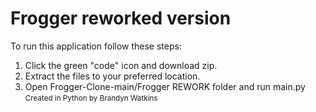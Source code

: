 # Frogger reworked version
To run this application follow these steps:
1. Click the green "code" icon and download zip.
2. Extract the files to your preferred location.
3. Open Frogger-Clone-main/Frogger REWORK folder and run main.py
<br><small>Created in Python by Brandyn Watkins</small>
